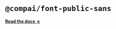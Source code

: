 # `@compai/font-public-sans`

[**Read the docs &rarr;**](https://components.ai/docs/typefaces/public-sans)

